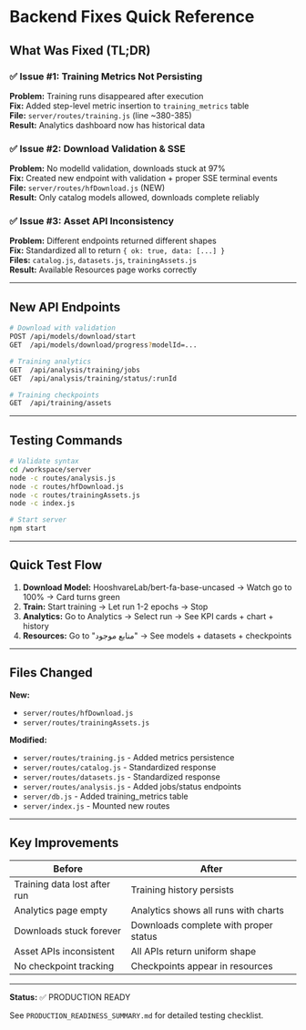 # Backend Fixes Quick Reference

## What Was Fixed (TL;DR)

### ✅ Issue #1: Training Metrics Not Persisting
**Problem:** Training runs disappeared after execution  
**Fix:** Added step-level metric insertion to `training_metrics` table  
**File:** `server/routes/training.js` (line ~380-385)  
**Result:** Analytics dashboard now has historical data

### ✅ Issue #2: Download Validation & SSE
**Problem:** No modelId validation, downloads stuck at 97%  
**Fix:** Created new endpoint with validation + proper SSE terminal events  
**File:** `server/routes/hfDownload.js` (NEW)  
**Result:** Only catalog models allowed, downloads complete reliably

### ✅ Issue #3: Asset API Inconsistency
**Problem:** Different endpoints returned different shapes  
**Fix:** Standardized all to return `{ ok: true, data: [...] }`  
**Files:** `catalog.js`, `datasets.js`, `trainingAssets.js`  
**Result:** Available Resources page works correctly

---

## New API Endpoints

```bash
# Download with validation
POST /api/models/download/start
GET  /api/models/download/progress?modelId=...

# Training analytics
GET  /api/analysis/training/jobs
GET  /api/analysis/training/status/:runId

# Training checkpoints
GET  /api/training/assets
```

---

## Testing Commands

```bash
# Validate syntax
cd /workspace/server
node -c routes/analysis.js
node -c routes/hfDownload.js
node -c routes/trainingAssets.js
node -c index.js

# Start server
npm start
```

---

## Quick Test Flow

1. **Download Model:** HooshvareLab/bert-fa-base-uncased → Watch go to 100% → Card turns green
2. **Train:** Start training → Let run 1-2 epochs → Stop
3. **Analytics:** Go to Analytics → Select run → See KPI cards + chart + history
4. **Resources:** Go to "منابع موجود" → See models + datasets + checkpoints

---

## Files Changed

**New:**
- `server/routes/hfDownload.js`
- `server/routes/trainingAssets.js`

**Modified:**
- `server/routes/training.js` - Added metrics persistence
- `server/routes/catalog.js` - Standardized response
- `server/routes/datasets.js` - Standardized response
- `server/routes/analysis.js` - Added jobs/status endpoints
- `server/db.js` - Added training_metrics table
- `server/index.js` - Mounted new routes

---

## Key Improvements

| Before | After |
|--------|-------|
| Training data lost after run | Training history persists |
| Analytics page empty | Analytics shows all runs with charts |
| Downloads stuck forever | Downloads complete with proper status |
| Asset APIs inconsistent | All APIs return uniform shape |
| No checkpoint tracking | Checkpoints appear in resources |

---

**Status:** ✅ PRODUCTION READY

See `PRODUCTION_READINESS_SUMMARY.md` for detailed testing checklist.
